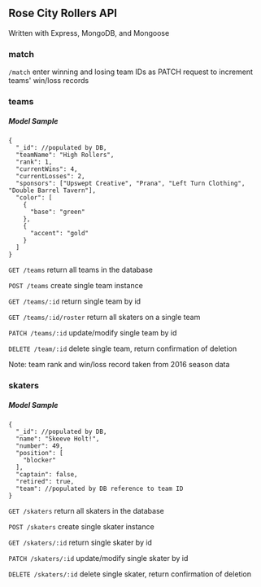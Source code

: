 ## Rose City Rollers API

Written with Express, MongoDB, and Mongoose

### match
`/match` enter winning and losing team IDs as PATCH request to increment teams' win/loss records

### teams
##### Model Sample
```
{
  "_id": //populated by DB,
  "teamName": "High Rollers",
  "rank": 1,
  "currentWins": 4,
  "currentLosses": 2,
  "sponsors": ["Upswept Creative", "Prana", "Left Turn Clothing", "Double Barrel Tavern"],
  "color": [
    {
      "base": "green"
    },
    {
      "accent": "gold"
    }
  ]
}
```
`GET /teams` return all teams in the database

`POST /teams` create single team instance

`GET /teams/:id` return single team by id

`GET /teams/:id/roster` return all skaters on a single team

`PATCH /teams/:id` update/modify single team by id

`DELETE /team/:id` delete single team, return confirmation of deletion

Note: team rank and win/loss record taken from 2016 season data

### skaters
##### Model Sample
```
{
  "_id": //populated by DB,
  "name": "Skeeve Holt!",
  "number": 49,
  "position": [
    "blocker"
  ],
  "captain": false,
  "retired": true,
  "team": //populated by DB reference to team ID
}
```

`GET /skaters` return all skaters in the database

`POST /skaters` create single skater instance

`GET /skaters/:id` return single skater by id

`PATCH /skaters/:id` update/modify single skater by id

`DELETE /skaters/:id` delete single skater, return confirmation of deletion
